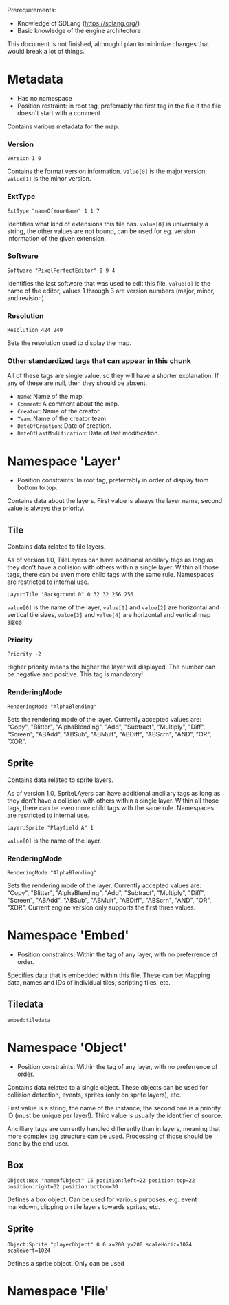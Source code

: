 Prerequirements:

* Knowledge of SDLang (https://sdlang.org/)
* Basic knowledge of the engine architecture

This document is not finished, although I plan to minimize changes that would break a lot of things.

# Metadata

* Has no namespace
* Position restraint: in root tag, preferrably the first tag in the file if the file doesn't start with a comment

Contains various metadata for the map.

### Version

`Version 1 0`

Contains the format version information. `value[0]` is the major version, `value[1]` is the minor version.

### ExtType

`ExtType "nameOfYourGame" 1 1 7`

Identifies what kind of extensions this file has. `value[0]` is universally a string, the other values are not bound, can be used for eg. version information of the given extension.

### Software

`Software "PixelPerfectEditor" 0 9 4`

Identifies the last software that was used to edit this file. `value[0]` is the name of the editor, values 1 through 3 are version numbers (major, minor, and revision).

### Resolution

`Resolution 424 240`

Sets the resolution used to display the map.

### Other standardized tags that can appear in this chunk

All of these tags are single value, so they will have a shorter explanation. If any of these are null, then they should be absent.

* `Name`: Name of the map.
* `Comment`: A comment about the map.
* `Creator`: Name of the creator.
* `Team`: Name of the creator team.
* `DateOfCreation`: Date of creation.
* `DateOfLastModification`: Date of last modification.

# Namespace 'Layer'

* Position constraints: In root tag, preferrably in order of display from bottom to top.

Contains data about the layers. First value is always the layer name, second value is always the priority.

## Tile

Contains data related to tile layers.

As of version 1.0, TileLayers can have additional ancillary tags as long as they don't have a collision with others within a single layer. Within all those tags, there can be even more child tags with the same rule. Namespaces are restricted to internal use.

`Layer:Tile "Background 0" 0 32 32 256 256`

`value[0]` is the name of the layer, `value[1]` and `value[2]` are horizontal and vertical tile sizes, `value[3]` and `value[4]` are horizontal and vertical map sizes

### Priority

`Priority -2`

Higher priority means the higher the layer will displayed. The number can be negative and positive. This tag is mandatory!

### RenderingMode

`RenderingMode "AlphaBlending"`

Sets the rendering mode of the layer. Currently accepted values are: "Copy", "Blitter", "AlphaBlending", "Add", "Subtract", "Multiply", "Diff", "Screen", "ABAdd", "ABSub", "ABMult", "ABDiff", "ABScrn", "AND", "OR", "XOR".

## Sprite

Contains data related to sprite layers.

As of version 1.0, SpriteLAyers can have additional ancillary tags as long as they don't have a collision with others within a single layer. Within all those tags, there can be even more child tags with the same rule. Namespaces are restricted to internal use.

`Layer:Sprite "Playfield A" 1`

`value[0]` is the name of the layer.


### RenderingMode

`RenderingMode "AlphaBlending"`

Sets the rendering mode of the layer. Currently accepted values are: "Copy", "Blitter", "AlphaBlending", "Add", "Subtract", "Multiply", "Diff", "Screen", "ABAdd", "ABSub", "ABMult", "ABDiff", "ABScrn", "AND", "OR", "XOR". Current engine version only supports the first three values.

# Namespace 'Embed'

* Position constraints: Within the tag of any layer, with no preferrence of order.

Specifies data that is embedded within this file. These can be: Mapping data, names and IDs of individual tiles, scripting files, etc.

## Tiledata

`embed:tiledata`



# Namespace 'Object'

* Position constraints: Within the tag of any layer, with no preferrence of order.

Contains data related to a single object. These objects can be used for collision detection, events, sprites (only on sprite layers), etc.

First value is a string, the name of the instance, the second one is a priority ID (must be unique per layer!). Third value is usually the identifier of source.

Ancilliary tags are currently handled differently than in layers, meaning that more complex tag structure can be used. Processing of those should be done by the end user.

## Box

`Object:Box "nameOfObject" 15 position:left=22 position:top=22 position:right=32 position:bottom=30`

Defines a box object. Can be used for various purposes, e.g. event markdown, clipping on tile layers towards sprites, etc.

## Sprite

`Object:Sprite "playerObject" 0 0 x=200 y=200 scaleHoriz=1024 scaleVert=1024`

Defines a sprite object. Only can be used

# Namespace 'File'
